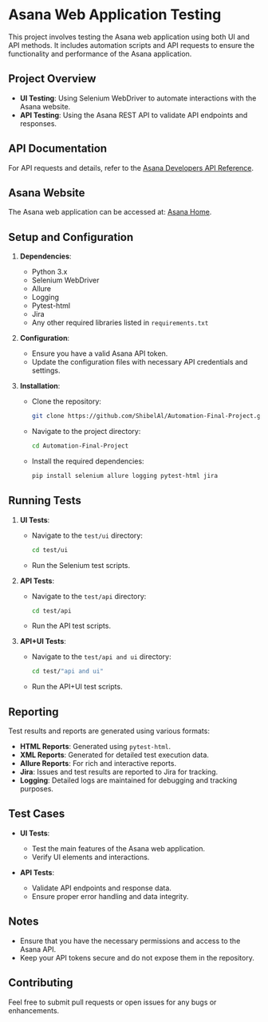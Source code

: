 # Asana Web Application Testing

This project involves testing the Asana web application using both UI and API methods. It includes automation scripts and API requests to ensure the functionality and performance of the Asana application.

## Project Overview

- **UI Testing**: Using Selenium WebDriver to automate interactions with the Asana website.
- **API Testing**: Using the Asana REST API to validate API endpoints and responses.

## API Documentation

For API requests and details, refer to the [Asana Developers API Reference](https://developers.asana.com/reference/rest-api-reference).

## Asana Website

The Asana web application can be accessed at: [Asana Home](https://app.asana.com/0/home/1207971857090891).

## Setup and Configuration

1. **Dependencies**:
   - Python 3.x
   - Selenium WebDriver
   - Allure
   - Logging
   - Pytest-html
   - Jira
   - Any other required libraries listed in `requirements.txt`

2. **Configuration**:
   - Ensure you have a valid Asana API token.
   - Update the configuration files with necessary API credentials and settings.

3. **Installation**:
   - Clone the repository:
     ```bash
     git clone https://github.com/ShibelAl/Automation-Final-Project.git
     ```
   - Navigate to the project directory:
     ```bash
     cd Automation-Final-Project
     ```
   - Install the required dependencies:
     ```bash
     pip install selenium allure logging pytest-html jira
     ```

## Running Tests

1. **UI Tests**:
   - Navigate to the `test/ui` directory:
     ```bash
     cd test/ui
     ```
   - Run the Selenium test scripts.

2. **API Tests**:
   - Navigate to the `test/api` directory:
     ```bash
     cd test/api
     ```
   - Run the API test scripts.

3. **API+UI Tests**:
   - Navigate to the `test/api and ui` directory:
     ```bash
     cd test/"api and ui"
     ```
   - Run the API+UI test scripts.

## Reporting

Test results and reports are generated using various formats:
- **HTML Reports**: Generated using `pytest-html`.
- **XML Reports**: Generated for detailed test execution data.
- **Allure Reports**: For rich and interactive reports.
- **Jira**: Issues and test results are reported to Jira for tracking.
- **Logging**: Detailed logs are maintained for debugging and tracking purposes.

## Test Cases

- **UI Tests**:
  - Test the main features of the Asana web application.
  - Verify UI elements and interactions.

- **API Tests**:
  - Validate API endpoints and response data.
  - Ensure proper error handling and data integrity.

## Notes

- Ensure that you have the necessary permissions and access to the Asana API.
- Keep your API tokens secure and do not expose them in the repository.

## Contributing

Feel free to submit pull requests or open issues for any bugs or enhancements.
